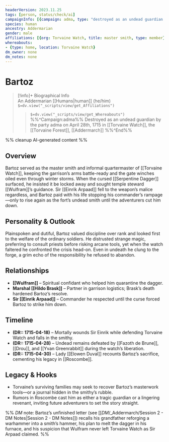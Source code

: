 ```yaml
---
headerVersion: 2023.11.25
tags: [person, status/check/ai]
campaignInfo: [{campaign: adma, type: "destroyed as an undead guardian by the party", date: 1715-04-28}]
species: human
ancestry: Addermarian
gender: male
affiliations: [{org: Torvaine Watch, title: master smith, type: member}]
whereabouts:
- {type: home, location: Torvaine Watch}
dm_owner: none
dm_notes: none
---
```

# Bartoz
>[!info]+ Biographical Info  
> An Addermarian [[Humans|human]] (he/him)  
> `$=dv.view("_scripts/view/get_Affiliations")`  
>> `$=dv.view("_scripts/view/get_Whereabouts")`  
>> %%^Campaign:adma%% Destroyed as an undead guardian by the party adma on April 28th, 1715 in [[Torvaine Watch]], the [[Torvaine Forest]], [[Addermarch]] %%^End%%

%% cleanup AI-generated content %%

## Overview
Bartoz served as the master smith and informal quartermaster of [[Torvaine Watch]], keeping the garrison’s arms battle-ready and the gate winches oiled even through winter storms. When the cursed [[Serpentine Dagger]] surfaced, he insisted it be locked away and sought temple steward [[Wulfram]]’s guidance. Sir [[Einrik Arpaad]] fell to the weapon’s malice regardless, and Bartoz paid with his life stopping his commander’s rampage—only to rise again as the fort’s undead smith until the adventurers cut him down.

## Personality & Outlook
Plainspoken and dutiful, Bartoz valued discipline over rank and looked first to the welfare of the ordinary soldiers. He distrusted strange magic, preferring to consult priests before risking arcane tools, yet when the watch faltered he confronted the crisis head-on. Even in undeath he clung to the forge, a grim echo of the responsibility he refused to abandon.

## Relationships
- **[[Wulfram]]** – Spiritual confidant who helped him quarantine the dagger.  
- **Marshal [[Hildo Brask]]** – Partner in garrison logistics; Brask’s death hardened Bartoz’s resolve.  
- **Sir [[Einrik Arpaad]]** – Commander he respected until the curse forced Bartoz to strike him down.

## Timeline
- **(DR:: 1715-04-18)** – Mortally wounds Sir Einrik while defending Torvaine Watch and falls in the smithy.  
- **(DR:: 1715-04-28)** – Undead remains defeated by [[Fazoth de Brune]], [[Drou]], and [[Yvan Greenrabbit]] during the watch’s liberation.  
- **(DR:: 1715-04-30)** – Lady [[Elowen Duval]] recounts Bartoz’s sacrifice, cementing his legacy in [[Roscombe]].

## Legacy & Hooks
- Torvaine’s surviving families may seek to recover Bartoz’s masterwork tools—or a journal hidden in the smithy’s rubble.  
- Rumors in Roscombe cast him as either a tragic guardian or a lingering revenant, inviting future adventurers to set the story straight.

%% _DM_ note: Bartoz’s unfinished letter (see [[_DM_/_Addermarch/Session 2 - DM Notes|Session 2 - DM Notes]]) recalls his grandfather reforging a warhammer into a smith’s hammer, his plan to melt the dagger in his furnace, and his suspicion that Wulfram never left Torvaine Watch as Sir Arpaad claimed. %%
